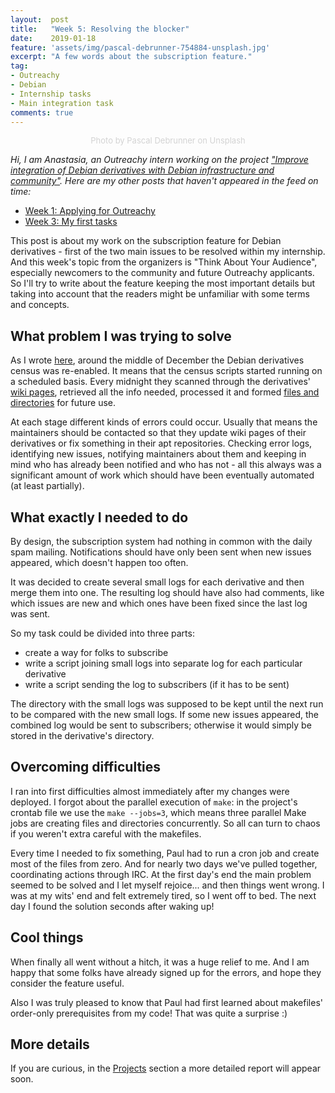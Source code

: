 ```yaml
---
layout:  post
title:   "Week 5: Resolving the blocker"
date:    2019-01-18
feature: 'assets/img/pascal-debrunner-754884-unsplash.jpg'
excerpt: "A few words about the subscription feature."
tag:
- Outreachy
- Debian
- Internship tasks
- Main integration task
comments: true
---
```

<center><font size="-1" color="lightgrey">Photo by Pascal Debrunner on Unsplash</font></center>

*Hi, I am Anastasia, an Outreachy intern working on the project ["Improve integration of Debian derivatives with Debian infrastructure and community"](https://wiki.debian.org/Outreachy/Round16/Projects/DerivativesIntegration). Here are my other posts that haven't appeared in the feed on time:*

* [Week 1: Applying for Outreachy](/applying-for-outreachy/)
* [Week 3: My first tasks](/my-first-tasks/)

This post is about my work on the subscription feature for Debian derivatives - first of the two main issues to be resolved within my internship. And this week's topic from the organizers is "Think About Your Audience", especially newcomers to the community and future Outreachy applicants. So I'll try to write about the feature keeping the most important details but taking into account that the readers might be unfamiliar with some terms and concepts.

## What problem I was trying to solve

As I wrote [here](/my-first-tasks/), around the middle of December the Debian derivatives census was
re-enabled. It means that the census scripts started running on a scheduled basis. Every midnight they
scanned through the derivatives' [wiki pages](https://wiki.debian.org/Derivatives/Census), retrieved
all the info needed, processed it and formed [files and directories](http://deriv.debian.net/) for
future use.

At each stage different kinds of errors could occur. Usually that means the maintainers should be
contacted so that they update wiki pages of their derivatives or fix something in their apt
repositories. Checking error logs, identifying new issues, notifying maintainers about them and keeping
in mind who has already been notified and who has not - all this always was a significant amount of work
which should have been eventually automated (at least partially).

## What exactly I needed to do

By design, the subscription system had nothing in common with the daily spam mailing. Notifications
should have only been sent when new issues appeared, which doesn't happen too often.

It was decided to create several small logs for each derivative and then merge them into one. The resulting log should have also had comments, like which issues are new and which ones have been fixed since the last log was sent.

So my task could be divided into three parts:

* create a way for folks to subscribe
* write a script joining small logs into separate log for each particular derivative
* write a script sending the log to subscribers (if it has to be sent)

The directory with the small logs was supposed to be kept until the next run to be compared with the new small logs. If some new issues appeared, the combined log would be sent to subscribers; otherwise it would simply be stored in the derivative's directory.

## Overcoming difficulties

I ran into first difficulties almost immediately after my changes were deployed. I forgot about the
parallel execution of `make`: in the project's crontab file we use the `make --jobs=3`, which means three parallel Make jobs are creating files and directories concurrently. So all can turn to chaos if you weren't extra careful with the makefiles.

Every time I needed to fix something, Paul had to run a cron job and create most of the files from zero. And for nearly two days we've pulled together, coordinating actions through IRC. At the first day's end the main problem seemed to be solved and I let myself rejoice... and then things went wrong. I was at my wits' end and felt extremely tired, so I went off to bed. The next day I found the solution seconds after waking up!

## Cool things

When finally all went without a hitch, it was a huge relief to me. And I am happy that some folks have already signed up for the errors, and hope they consider the feature useful.

Also I was truly pleased to know that Paul had first learned about makefiles' order-only prerequisites from my code! That was quite a surprise :)

## More details

If you are curious, in the [Projects](/projects/) section a more detailed report will appear soon.

